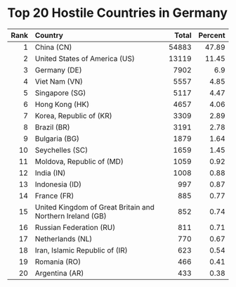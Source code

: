# Top 20 Hostile Countries in Germany

| Rank | Country | Total | Percent |
| ---: | :------ | ----: | ------: |
| 1 | China (CN) | 54883 | 47.89 |
| 2 | United States of America (US) | 13119 | 11.45 |
| 3 | Germany (DE) | 7902 | 6.9 |
| 4 | Viet Nam (VN) | 5557 | 4.85 |
| 5 | Singapore (SG) | 5117 | 4.47 |
| 6 | Hong Kong (HK) | 4657 | 4.06 |
| 7 | Korea, Republic of (KR) | 3309 | 2.89 |
| 8 | Brazil (BR) | 3191 | 2.78 |
| 9 | Bulgaria (BG) | 1879 | 1.64 |
| 10 | Seychelles (SC) | 1659 | 1.45 |
| 11 | Moldova, Republic of (MD) | 1059 | 0.92 |
| 12 | India (IN) | 1008 | 0.88 |
| 13 | Indonesia (ID) | 997 | 0.87 |
| 14 | France (FR) | 885 | 0.77 |
| 15 | United Kingdom of Great Britain and Northern Ireland (GB) | 852 | 0.74 |
| 16 | Russian Federation (RU) | 811 | 0.71 |
| 17 | Netherlands (NL) | 770 | 0.67 |
| 18 | Iran, Islamic Republic of (IR) | 623 | 0.54 |
| 19 | Romania (RO) | 466 | 0.41 |
| 20 | Argentina (AR) | 433 | 0.38 |
